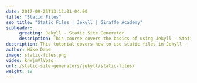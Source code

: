 ```yaml
---
date: 2017-09-25T13:12:01-04:00
title: "Static Files"
seo_title: "Static Files | Jekyll | Giraffe Academy"
subheader:
     greeting: Jekyll - Static Site Generator
     description: This course covers the basics of using Jekyll - Static Site Generator. Work your way through the videos and we'll teach you everything you need to know to create a professional and scalable website or blog!
description: This tutorial covers how to use static files in Jekyll -  Static Site Generator.
author: Mike Dane
image: static-files.png
video: knWjmVlVpso
url: /static-site-generators/jekyll/static-files/
weight: 19
---
```

